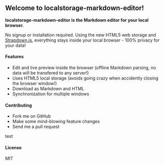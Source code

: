 ## Welcome to localstorage-markdown-editor!

**localstorage-markdown-editor is the Markdown editor for your local browser.**

 No signup or installation required. Using the new HTML5 web storage and [Strapdown.js](http://strapdownjs.com/), everything stays inside your local browser - 100% privacy for your data!

#### Features
* Edit and live preview inside the browser (offline Markdown parsing, no data will be transfered to any server!)
* Uses HTML5 local storage (avoids going crazy when accidently closing the browser window!)
* Download as Markdown and HTML
* Synchronization for multiple windows

#### Contributing
* Fork me on GitHub
* Make some mind-blowing feature changes
* Send me a pull request


test

#### License
MIT
